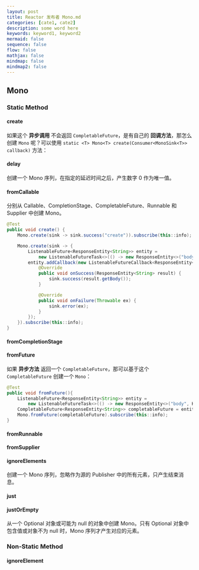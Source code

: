 ```yaml
---
layout: post
title: Reactor 发布者 Mono.md
categories: [cate1, cate2]
description: some word here
keywords: keyword1, keyword2
mermaid: false
sequence: false
flow: false
mathjax: false
mindmap: false
mindmap2: false
---
```

## Mono

### Static Method

#### create

如果这个 **异步调用** 不会返回 `CompletableFuture`，是有自己的 **回调方法**，那怎么创建 `Mono` 呢？可以使用 `static <T> Mono<T> create(Consumer<MonoSink<T>> callback)` 方法：



#### delay

创建一个 Mono 序列，在指定的延迟时间之后，产生数字 0 作为唯一值。



#### fromCallable

分别从 Callable、CompletionStage、CompletableFuture、Runnable 和 Supplier 中创建 Mono。

```java
@Test
public void create() {
    Mono.create(sink -> sink.success("create")).subscribe(this::info);

    Mono.create(sink -> {
        ListenableFuture<ResponseEntity<String>> entity =
            new ListenableFutureTask<>(() -> new ResponseEntity<>("body", HttpStatus.OK));
        entity.addCallback(new ListenableFutureCallback<ResponseEntity<String>>() {
            @Override
            public void onSuccess(ResponseEntity<String> result) {
                sink.success(result.getBody());
            }

            @Override
            public void onFailure(Throwable ex) {
                sink.error(ex);
            }
        });
    }).subscribe(this::info);
}
```



#### fromCompletionStage

#### fromFuture

如果 **异步方法** 返回一个 `CompletableFuture`，那可以基于这个 `CompletableFuture` 创建一个 `Mono`：



```java
@Test
public void fromFuture(){
    ListenableFuture<ResponseEntity<String>> entity =
        new ListenableFutureTask<>(() -> new ResponseEntity<>("body", HttpStatus.OK));
    CompletableFuture<ResponseEntity<String>> completableFuture = entity.completable();
    Mono.fromFuture(completableFuture).subscribe(this::info);
}
```



#### fromRunnable

#### fromSupplier



#### ignoreElements

创建一个 Mono 序列，忽略作为源的 Publisher 中的所有元素，只产生结束消息。



#### just

#### justOrEmpty

从一个 Optional 对象或可能为 null 的对象中创建 Mono。只有 Optional 对象中包含值或对象不为 null 时，Mono 序列才产生对应的元素。



### Non-Static Method

#### ignoreElement